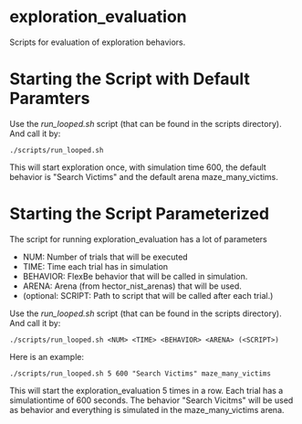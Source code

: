 # exploration_evaluation
Scripts for evaluation of exploration behaviors.

# Starting the Script with Default Paramters
Use the _run\_looped.sh_ script (that can be found in the scripts directory). And call it by:
```
./scripts/run_looped.sh
```
This will start exploration once, with simulation time 600, the default behavior is "Search Victims" and the default arena maze\_many\_victims.

# Starting the Script Parameterized
The script for running exploration\_evaluation has a lot of parameters
 - NUM: Number of trials that will be executed
 - TIME: Time each trial has in simulation
 - BEHAVIOR: FlexBe behavior that will be called in simulation.
 - ARENA: Arena (from hector\_nist\_arenas) that will be used.
 - (optional: SCRIPT: Path to script that will be called after each trial.)

Use the _run\_looped.sh_ script (that can be found in the scripts directory). And call it by:
```
./scripts/run_looped.sh <NUM> <TIME> <BEHAVIOR> <ARENA> (<SCRIPT>)
```

Here is an example:
```
./scripts/run_looped.sh 5 600 "Search Victims" maze_many_victims
```
This will start the exploration\_evaluation 5 times in a row. Each trial has a simulationtime of 600 seconds. The behavior "Search Vicitms" will be used as behavior and everything is simulated in the maze\_many\_victims arena.



